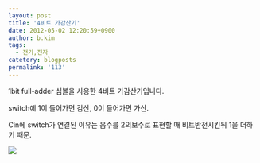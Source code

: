 ```yaml
---
layout: post
title: '4비트 가감산기'
date: 2012-05-02 12:20:59+0900
author: b.kim
tags:
  - 전기,전자
catetory: blogposts
permalink: '113'
---
```



  

1bit full-adder 심볼을 사용한 4비트 가감산기입니다.

switch에 1이 들어가면 감산, 0이 들어가면 가산.

Cin에 switch가 연결된 이유는 음수를 2의보수로 표현할 때 비트반전시킨뒤 1을 더하기 때문.

  

  

![](https://raw.githubusercontent.com/tibyte/blog-res/master/legacy/113/0.jpeg)

  


